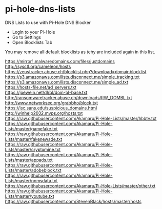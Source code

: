 # pi-hole-dns-lists
DNS Lists to use with Pi-Hole DNS Blocker

 - Login to your Pi-Hole
 - Go to Settings
 - Open Blocklists Tab
 
You may remove all default blocklists as tehy are included again in this list.

https://mirror1.malwaredomains.com/files/justdomains 	
http://sysctl.org/cameleon/hosts 	
https://zeustracker.abuse.ch/blocklist.php?download=domainblocklist 	
https://s3.amazonaws.com/lists.disconnect.me/simple_tracking.txt 	
https://s3.amazonaws.com/lists.disconnect.me/simple_ad.txt 	
https://hosts-file.net/ad_servers.txt 	
https://joewein.net/dl/bl/dom-bl-base.txt 	
http://ransomwaretracker.abuse.ch/downloads/RW_DOMBL.txt 	
http://www.networksec.org/grabbho/block.txt 	
https://isc.sans.edu/suspicious_domains.html 	
http://winhelp2002.mvps.org/hosts.txt 	
https://raw.githubusercontent.com/Akamaru/Pi-Hole-Lists/master/hbbtv.txt 	
https://raw.githubusercontent.com/Akamaru/Pi-Hole-Lists/master/gamefake.txt 	
https://raw.githubusercontent.com/Akamaru/Pi-Hole-Lists/master/fakenewsde.txt 	
https://raw.githubusercontent.com/Akamaru/Pi-Hole-Lists/master/cryptomine.txt 	
https://raw.githubusercontent.com/Akamaru/Pi-Hole-Lists/master/appads.txt 	
https://raw.githubusercontent.com/Akamaru/Pi-Hole-Lists/master/adobeblock.txt 	
https://raw.githubusercontent.com/Akamaru/Pi-Hole-Lists/master/nomsdata.txt 	
https://raw.githubusercontent.com/Akamaru/Pi-Hole-Lists/master/other.txt 	
https://raw.githubusercontent.com/Akamaru/Pi-Hole-Lists/master/youtube.txt 	
https://raw.githubusercontent.com/StevenBlack/hosts/master/hosts
